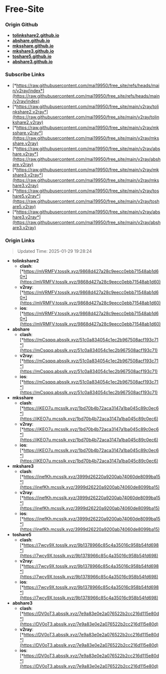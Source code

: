 # Free-Site

### Origin Github

- [**tolinkshare2.github.io**](https://github.com/tolinkshare2/tolinkshare2.github.io)
- [**abshare.github.io**](https://github.com/abshare/abshare.github.io)
- [**mksshare.github.io**](https://github.com/mksshare/mksshare.github.io)
- [**mkshare3.github.io**](https://github.com/mkshare3/mkshare3.github.io)
- [**toshare5.github.io**](https://github.com/toshare5/toshare5.github.io)
- [**abshare3.github.io**](https://github.com/abshare3/abshare3.github.io)

### Subscribe Links

- [*https://raw.githubusercontent.com/mai19950/free_site/refs/heads/main/v2ray/index*](https://raw.githubusercontent.com/mai19950/free_site/refs/heads/main/v2ray/index)
- [*https://raw.githubusercontent.com/mai19950/free_site/main/v2ray/tolinkshare2.v2ray*](https://raw.githubusercontent.com/mai19950/free_site/main/v2ray/tolinkshare2.v2ray)
- [*https://raw.githubusercontent.com/mai19950/free_site/main/v2ray/mksshare.v2ray*](https://raw.githubusercontent.com/mai19950/free_site/main/v2ray/mksshare.v2ray)
- [*https://raw.githubusercontent.com/mai19950/free_site/main/v2ray/abshare.v2ray*](https://raw.githubusercontent.com/mai19950/free_site/main/v2ray/abshare.v2ray)
- [*https://raw.githubusercontent.com/mai19950/free_site/main/v2ray/mkshare3.v2ray*](https://raw.githubusercontent.com/mai19950/free_site/main/v2ray/mkshare3.v2ray)
- [*https://raw.githubusercontent.com/mai19950/free_site/main/v2ray/toshare5.v2ray*](https://raw.githubusercontent.com/mai19950/free_site/main/v2ray/toshare5.v2ray)
- [*https://raw.githubusercontent.com/mai19950/free_site/main/v2ray/abshare3.v2ray*](https://raw.githubusercontent.com/mai19950/free_site/main/v2ray/abshare3.v2ray)

### Origin Links

> Updated Time: 2025-01-29 19:28:24

- **tolinkshare2**
  - **clash**: [*https://mVRMFV.tosslk.xyz/9868d427a28c9eecc0ebb71548ab1d60*](https://mVRMFV.tosslk.xyz/9868d427a28c9eecc0ebb71548ab1d60)
  - **v2ray**: [*https://mVRMFV.tosslk.xyz/9868d427a28c9eecc0ebb71548ab1d60*](https://mVRMFV.tosslk.xyz/9868d427a28c9eecc0ebb71548ab1d60)
  - **ios**: [*https://mVRMFV.tosslk.xyz/9868d427a28c9eecc0ebb71548ab1d60*](https://mVRMFV.tosslk.xyz/9868d427a28c9eecc0ebb71548ab1d60)
- **abshare**
  - **clash**: [*https://mCsqpq.absslk.xyz/51c0a834054c1ec2b967508acf193c71*](https://mCsqpq.absslk.xyz/51c0a834054c1ec2b967508acf193c71)
  - **v2ray**: [*https://mCsqpq.absslk.xyz/51c0a834054c1ec2b967508acf193c71*](https://mCsqpq.absslk.xyz/51c0a834054c1ec2b967508acf193c71)
  - **ios**: [*https://mCsqpq.absslk.xyz/51c0a834054c1ec2b967508acf193c71*](https://mCsqpq.absslk.xyz/51c0a834054c1ec2b967508acf193c71)
- **mksshare**
  - **clash**: [*https://iKEO7u.mcsslk.xyz/1bd70b4b72aca3147a1ba045c89c0ec6*](https://iKEO7u.mcsslk.xyz/1bd70b4b72aca3147a1ba045c89c0ec6)
  - **v2ray**: [*https://iKEO7u.mcsslk.xyz/1bd70b4b72aca3147a1ba045c89c0ec6*](https://iKEO7u.mcsslk.xyz/1bd70b4b72aca3147a1ba045c89c0ec6)
  - **ios**: [*https://iKEO7u.mcsslk.xyz/1bd70b4b72aca3147a1ba045c89c0ec6*](https://iKEO7u.mcsslk.xyz/1bd70b4b72aca3147a1ba045c89c0ec6)
- **mkshare3**
  - **clash**: [*https://inefKh.mcsslk.xyz/3999d26220a9200ab74060de8099ba15*](https://inefKh.mcsslk.xyz/3999d26220a9200ab74060de8099ba15)
  - **v2ray**: [*https://inefKh.mcsslk.xyz/3999d26220a9200ab74060de8099ba15*](https://inefKh.mcsslk.xyz/3999d26220a9200ab74060de8099ba15)
  - **ios**: [*https://inefKh.mcsslk.xyz/3999d26220a9200ab74060de8099ba15*](https://inefKh.mcsslk.xyz/3999d26220a9200ab74060de8099ba15)
- **toshare5**
  - **clash**: [*https://7wcy9X.tosslk.xyz/9b1378966c85c4a35016c958b54fd698*](https://7wcy9X.tosslk.xyz/9b1378966c85c4a35016c958b54fd698)
  - **v2ray**: [*https://7wcy9X.tosslk.xyz/9b1378966c85c4a35016c958b54fd698*](https://7wcy9X.tosslk.xyz/9b1378966c85c4a35016c958b54fd698)
  - **ios**: [*https://7wcy9X.tosslk.xyz/9b1378966c85c4a35016c958b54fd698*](https://7wcy9X.tosslk.xyz/9b1378966c85c4a35016c958b54fd698)
- **abshare3**
  - **clash**: [*https://DV0oT3.absslk.xyz/7e9a83e0e2a076522b2cc216d115e80d*](https://DV0oT3.absslk.xyz/7e9a83e0e2a076522b2cc216d115e80d)
  - **v2ray**: [*https://DV0oT3.absslk.xyz/7e9a83e0e2a076522b2cc216d115e80d*](https://DV0oT3.absslk.xyz/7e9a83e0e2a076522b2cc216d115e80d)
  - **ios**: [*https://DV0oT3.absslk.xyz/7e9a83e0e2a076522b2cc216d115e80d*](https://DV0oT3.absslk.xyz/7e9a83e0e2a076522b2cc216d115e80d)
